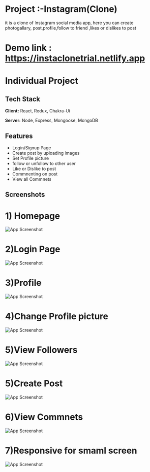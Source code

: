
# Project :-Instagram(Clone)

it is a clone of Instagram social media app, here you can create photogallary, post,profile,follow to friend ,likes or dislikes to post

# Demo link :  https://instaclonetrial.netlify.app

# Individual Project


## Tech Stack

**Client:** React, Redux, Chakra-Ui

**Server:** Node, Express, Mongoose, MongoDB


## Features

- Login/Signup Page
- Create post by uploading images
- Set Profile picture
- follow or unfollow to other user
- Like or Dislike to post
- Commnenting on post
- View all Commnets
 





## Screenshots
# 1) Homepage

![App Screenshot](https://iili.io/HNroucJ.md.png)

# 2)Login Page
![App Screenshot](https://iili.io/HNrzi6F.md.png)

# 3)Profile
![App Screenshot](https://iili.io/HNrxaJj.md.png)

# 4)Change Profile picture
![App Screenshot](https://iili.io/HNrxX0g.md.png)

# 5)View Followers
![App Screenshot](https://iili.io/HNrxp1e.md.png)

# 5)Create Post
![App Screenshot](https://iili.io/HNrz5QI.md.png)

# 6)View Commnets
![App Screenshot](https://iili.io/HNrzEvf.md.png)

# 7)Responsive for smaml screen
![App Screenshot](https://iili.io/HNrIzP9.md.png)


